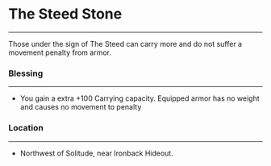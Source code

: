 # The Steed Stone

---

Those under the sign of The Steed can carry more and do not suffer a movement penalty from armor.

### Blessing
---
- You gain a extra +100 Carrying capacity. Equipped armor has no weight and causes no movement to penalty

### Location
---
- Northwest of Solitude, near Ironback Hideout.
